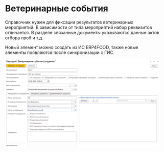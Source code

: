# Ветеринарные события

Справочник нужен для фиксации результатов ветеринарных мероприятий. В зависимости от типа мероприятий набор реквизитов отличается. В разделе связанные документы указываются данные актов отбора проб и т.д.

Новый элемент можно создать из ИС ERP4FOOD, также новые элементы появляются после синхронизации с ГИС.

[![1][1]][1]

[1]: VeterinaryEvents.assets/1.png
